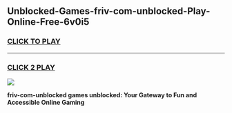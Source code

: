 
## Unblocked-Games-friv-com-unblocked-Play-Online-Free-6v0i5
<h3>
<a href="https://premium76.site?title=friv-com-unblocked&ref=26A">CLICK TO PLAY</a></h3>
<hr>

<h3>
<a href="https://premium76.site?title=friv-com-unblocked&ref=26A">CLICK 2 PLAY</a>
  
</h3>

<a href="https://premium76.site?title=friv-com-unblocked&ref=26A"><img src="https://clearcache.store/games.png"></a>


**friv-com-unblocked games unblocked: Your Gateway to Fun and Accessible Online Gaming**
